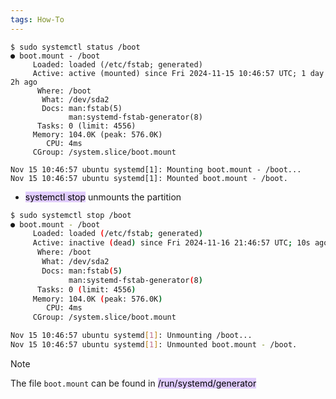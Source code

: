 ```yaml
---
tags: How-To
---
```


```shell ln:False
$ sudo systemctl status /boot
● boot.mount - /boot
     Loaded: loaded (/etc/fstab; generated)
     Active: active (mounted) since Fri 2024-11-15 10:46:57 UTC; 1 day 2h ago
      Where: /boot
       What: /dev/sda2
       Docs: man:fstab(5)
             man:systemd-fstab-generator(8)
      Tasks: 0 (limit: 4556)
     Memory: 104.0K (peak: 576.0K)
        CPU: 4ms
     CGroup: /system.slice/boot.mount

Nov 15 10:46:57 ubuntu systemd[1]: Mounting boot.mount - /boot...
Nov 15 10:46:57 ubuntu systemd[1]: Mounted boot.mount - /boot.
```

- <mark style="background: #D2B3FFA6;">systemctl stop</mark> unmounts the partition
```bash ln:False
$ sudo systemctl stop /boot
● boot.mount - /boot
     Loaded: loaded (/etc/fstab; generated)
     Active: inactive (dead) since Fri 2024-11-16 21:46:57 UTC; 10s ago
      Where: /boot
       What: /dev/sda2
       Docs: man:fstab(5)
             man:systemd-fstab-generator(8)
      Tasks: 0 (limit: 4556)
     Memory: 104.0K (peak: 576.0K)
        CPU: 4ms
     CGroup: /system.slice/boot.mount

Nov 15 10:46:57 ubuntu systemd[1]: Unmounting /boot...
Nov 15 10:46:57 ubuntu systemd[1]: Unmounted boot.mount - /boot.
```

> [!note] 
> The file `boot.mount` can be found in <mark style="background: #D2B3FFA6;">/run/systemd/generator</mark>